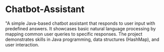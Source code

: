 # Chatbot-Assistant
"A simple Java-based chatbot assistant that responds to user input with predefined answers. It showcases basic natural language processing by mapping common user queries to specific responses. The project demonstrates skills in Java programming, data structures (HashMap), and user interaction. 
